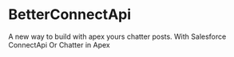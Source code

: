 # BetterConnectApi
A new way to build with apex yours chatter posts. With Salesforce ConnectApi Or Chatter in Apex
